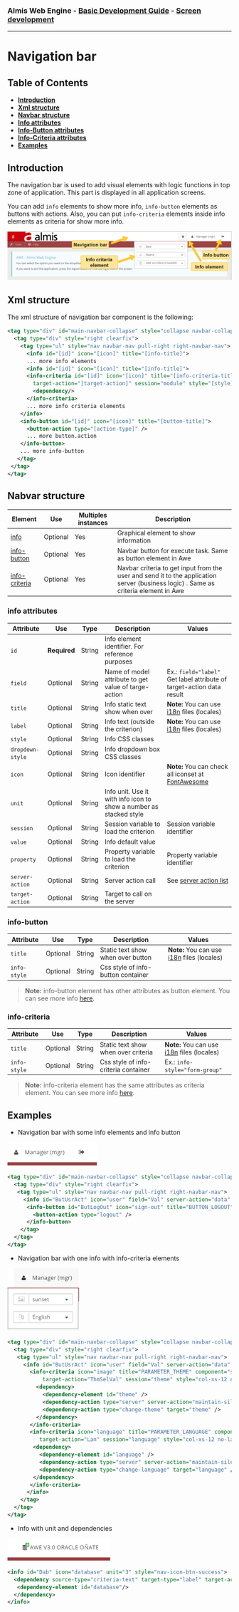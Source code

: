 ### Almis Web Engine - [Basic Development Guide](basic-developer-guide.md) - **[Screen development](basic-screen-development.md)**

---

# **Navigation bar**

## Table of Contents

* **[Introduction](#introduction)**
* **[Xml structure](#xml-structure)**
* **[Navbar structure](#nabvar-structure)**
* **[Info attributes](#info-attributes)**
* **[Info-Button attributes](#info-button)**
* **[Info-Criteria attributes](#info-criteria)**
* **[Examples](#examples)**

## Introduction

The navigation bar is used to add visual elements with logic functions in top zone of application. This part is displayed in all application screens.

You can add `info` elements to show more info, `info-button` elements as buttons with actions. Also, you can put `info-criteria` elements inside info elements as criteria for show more info. 


![NavBar](images/NavBar.png)

## Xml structure

The xml structure of navigation bar component is the following:

```xml
<tag type="div" id="main-navbar-collapse" style="collapse navbar-collapse main-navbar-collapse">
  <tag type="div" style="right clearfix">
    <tag type="ul" style="nav navbar-nav pull-right right-navbar-nav">
      <info id="[id]" icon="[icon]" title="[info-title]">
      ... more info elements
      <info id="[id]" icon="[icon]" title="[info-title]">
      <info-criteria id="[id]" icon="[icon]" title="[info-criteria-title]" component="[component]" initial-load="[initial-load]" 
        target-action="[target-action]" session="module" style="[style]" info-style="[info-style]">
        <dependency/>
      </info-criteria>
      ... more info criteria elements              
    </info>
    <info-button id="[id]" icon="[icon]" title="[button-title]">
      <button-action type="[action-type]" />
      ... more button.action
    </info-button>
    ... more info-button
   </tag>
 </tag>
</tag>
```

## Nabvar structure

| Element     | Use      | Multiples instances    | Description                                        |
| ----------- | ---------|------------------------|----------------------------------------------------|
| [info](#info-attributes) | Optional  | Yes | Graphical element to show information |
| [info-button](#info-button-attributes) | Optional | Yes | Navbar button for execute task. Same as button element in Awe |
| [info-criteria](#info-criteria-attributes) | Optional | Yes | Navbar criteria to get input from the user and send it to the application server (business logic) . Same as criteria element in Awe |

### info attributes

| Attribute   | Use          | Type      |  Description                |   Values                                           |
| ----------- | ------------ |-----------|-----------------------------|----------------------------------------------------|
| `id`          | **Required** | String    | Info element identifier. For reference purposes |  |
| `field`       | Optional     | String    | Name of model attribute to get value of targe-action | Ex.: `field="label"` Get label attribute of target-action data result |
| `title`       | Optional     | String    | Info static text show when over | **Note:** You can use [i18n](i18n-internationalization.md) files (locales) |
| `label`       | Optional     | String    | Info text (outside the criterion) |**Note:** You can use [i18n](i18n-internationalization.md) files (locales)  | 
| `style`       | Optional     | String    | Info CSS classes |   | 
| `dropdown-style` | Optional     | String    | Info dropdown box CSS classes |   | 
| `icon`        | Optional     | String    | Icon identifier | **Note:** You can check all iconset at [FontAwesome](http://fontawesome.io/icons/) | 
| `unit`        | Optional     | String    | Info unit. Use it with info icon to show a number as stacked style  |  | 
| `session`     | Optional     | String    | Session variable to load the criterion | Session variable identifier | 
| `value`       | Optional     | String    | Info default value |   | 
| `property`    | Optional     | String    | Property variable to load the criterion | Property variable identifier |  
| `server-action`| Optional     | String    | Server action call | See [server action list](actions.md#server-actions) |  
| `target-action`| Optional     | String    | Target to call on the server | |  



### info-button

| Attribute   | Use          | Type      |  Description                |   Values                                           |
| ----------- | ------------ |-----------|-----------------------------|----------------------------------------------------|
| `title`     | Optional     | String   | Static text show when over button | **Note:** You can use [i18n](i18n-internationalization.md) files (locales) |
| `info-style`| Optional     | String    | Css style of info-button container |  |

> **Note:** info-button element has other attributes as button element. You can see more info [here](button.md#button-attributes).

### info-criteria

| Attribute   | Use          | Type      |  Description                |   Values                                           |
| ----------- | ------------ |-----------|-----------------------------|----------------------------------------------------|
| `title`     | Optional     | String   | Static text show when over criteria | **Note:** You can use [i18n](i18n-internationalization.md) files (locales) |
| `info-style`| Optional     | String    | Css style of info-criteria container | Ex.: `info-style="form-group"` |

> **Note:** info-criteria element has the same attributes as criteria element. You can see more info [here](criteria.md#criteria-attributes).

## Examples

- Navigation bar with some info elements and info button

![Info-button](images/Info-button.PNG)

```xml
<tag type="div" id="main-navbar-collapse" style="collapse navbar-collapse main-navbar-collapse">
  <tag type="div" style="right clearfix">
   <tag type="ul" style="nav navbar-nav pull-right right-navbar-nav">            
     <info id="ButUsrAct" icon="user" field="Val" server-action="data" target-action="ConUsr"/>
      <info-button id="ButLogOut" icon="sign-out" title="BUTTON_LOGOUT">
        <button-action type="logout" />
      </info-button>
    </tag>
  </tag>
</tag>
```

- Navigation bar with one info with info-criteria elements

![Info-criteria](images/Info-criteria.PNG)

```xml
<tag type="div" id="main-navbar-collapse" style="collapse navbar-collapse main-navbar-collapse">
  <tag type="div" style="right clearfix">
   <tag type="ul" style="nav navbar-nav pull-right right-navbar-nav">
     <info id="ButUsrAct" icon="user" field="Val" server-action="data" target-action="ConUsr">
       <info-criteria icon="image" title="PARAMETER_THEME" component="select" id="theme" initial-load="query" 
           target-action="ThmSelVal" session="theme" style="col-xs-12 no-label" info-style="form-group">
         <dependency>
           <dependency-element id="theme" />
           <dependency-action type="server" server-action="maintain-silent" target-action="SesVarThm" silent="true" />
           <dependency-action type="change-theme" target="theme" />
         </dependency>
       </info-criteria>
       <info-criteria icon="language" title="PARAMETER_LANGUAGE" component="select" id="language" initial-load="enum" 
          target-action="Lan" session="language" style="col-xs-12 no-label" info-style="form-group">
        <dependency>
          <dependency-element id="language" />
          <dependency-action type="server" server-action="maintain-silent" target-action="SesVarLan" silent="true" />
          <dependency-action type="change-language" target="language" />
        </dependency>
       </info-criteria>
      </info>
    </tag>
  </tag>
</tag>
```

- Info with unit and dependencies

![Info_unit](images/Info_unit.PNG)

```xml
<info id="Dab" icon="database" unit="3" style="nav-icon-btn-success">
  <dependency source-type="criteria-text" target-type="label" target-action="database" initial="true">
   <dependency-element id="database"/>
  </dependency>
</info>
```